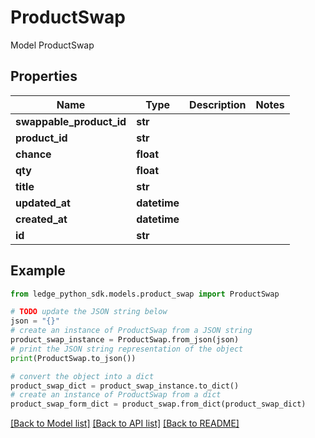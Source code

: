 # ProductSwap

Model ProductSwap

## Properties

Name | Type | Description | Notes
------------ | ------------- | ------------- | -------------
**swappable_product_id** | **str** |  | 
**product_id** | **str** |  | 
**chance** | **float** |  | 
**qty** | **float** |  | 
**title** | **str** |  | 
**updated_at** | **datetime** |  | 
**created_at** | **datetime** |  | 
**id** | **str** |  | 

## Example

```python
from ledge_python_sdk.models.product_swap import ProductSwap

# TODO update the JSON string below
json = "{}"
# create an instance of ProductSwap from a JSON string
product_swap_instance = ProductSwap.from_json(json)
# print the JSON string representation of the object
print(ProductSwap.to_json())

# convert the object into a dict
product_swap_dict = product_swap_instance.to_dict()
# create an instance of ProductSwap from a dict
product_swap_form_dict = product_swap.from_dict(product_swap_dict)
```
[[Back to Model list]](../README.md#documentation-for-models) [[Back to API list]](../README.md#documentation-for-api-endpoints) [[Back to README]](../README.md)



